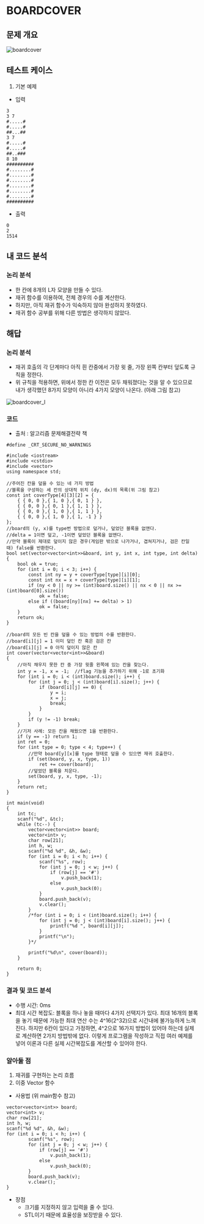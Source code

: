 # BOARDCOVER

## 문제 개요
![boardcover](https://user-images.githubusercontent.com/34755287/40338242-064682a8-5daf-11e8-930f-f0aa0f2a5943.JPG)

## 테스트 케이스
1) 기본 예제
- 입력
~~~
3 
3 7 
#.....# 
#.....# 
##...## 
3 7 
#.....# 
#.....# 
##..### 
8 10 
########## 
#........# 
#........# 
#........# 
#........# 
#........# 
#........# 
########## 
~~~
- 출력
~~~
0
2
1514
~~~

## 내 코드 분석
### 논리 분석
- 한 칸에 8개의 L자 모양을 만들 수 있다.
- 재귀 함수를 이용하여, 전체 경우의 수를 계산한다.
- 하지만, 아직 재귀 함수가 익숙하지 않아 완성하지 못하였다.
- 재귀 함수 공부를 위해 다른 방법은 생각하지 않았다.

## 해답
### 논리 분석
- 재귀 호출의 각 단계마다 아직 흰 칸중에서 가장 윗 줄, 가장 왼쪽 칸부터 덮도록 규칙을 정한다.
- 위 규칙을 적용하면, 위에서 정한 칸 이전은 모두 채워졌다는 것을 알 수 있으므로 내가 생각했던 8가지 모양이 아니라 4가지 모양이 나온다. (아래 그림 참고)

![boardcover_l](https://user-images.githubusercontent.com/34755287/40338256-100041bc-5daf-11e8-98fb-4ecea329cc0a.png)

### 코드
- 출처 : 알고리즘 문제해결전략 책
~~~
#define _CRT_SECURE_NO_WARNINGS

#include <iostream>
#include <cstdio>
#include <vector>
using namespace std;

//주어진 칸을 덮을 수 있는 네 가지 방법
//블록을 구성하는 세 칸의 상대적 위치 (dy, dx)의 목록(위 그림 참고)
const int coverType[4][3][2] = {
	{ { 0, 0 },{ 1, 0 },{ 0, 1 } },
	{ { 0, 0 },{ 0, 1 },{ 1, 1 } },
	{ { 0, 0 },{ 1, 0 },{ 1, 1 } },
	{ { 0, 0 },{ 1, 0 },{ 1, -1 } }
};
//board의 (y, x)를 type번 방법으로 덮거나, 덮었던 블록을 없앤다.
//delta = 1이면 덮고, -1이면 덮었던 블록을 없앤다.
//만약 블록이 제대로 덮이지 않은 경우(게임판 밖으로 나가거나, 겹쳐지거나, 검은 칸일 때) false를 반환한다.
bool set(vector<vector<int>>&board, int y, int x, int type, int delta)
{
	bool ok = true;
	for (int i = 0; i < 3; i++) {
		const int ny = y + coverType[type][i][0];
		const int nx = x + coverType[type][i][1];
		if (ny < 0 || ny >= (int)board.size() || nx < 0 || nx >= (int)board[0].size())
			ok = false;
		else if ((board[ny][nx] += delta) > 1)
			ok = false;
	}
	return ok;
}

//board의 모든 빈 칸을 덮을 수 있는 방법의 수를 반환한다.
//board[i][j] = 1 이미 덮인 칸 혹은 검은 칸
//board[i][j] = 0 아직 덮이지 않은 칸
int cover(vector<vector<int>>&board)
{
	//아직 채우지 못한 칸 중 가장 윗줄 왼쪽에 있는 칸을 찾는다.
	int y = -1, x = -1;  //flag 기능을 추가하기 위해 -1로 초기화
	for (int i = 0; i < (int)board.size(); i++) {
		for (int j = 0; j < (int)board[i].size(); j++) {
			if (board[i][j] == 0) {
				y = i;
				x = j;
				break;
			}
		}
		if (y != -1) break;
	}
	//기저 사례: 모든 칸을 채웠으면 1을 반환한다.
	if (y == -1) return 1;
	int ret = 0;
	for (int type = 0; type < 4; type++) {
		//만약 board[y][x]를 type 형태로 덮을 수 있으면 재귀 호출한다.
		if (set(board, y, x, type, 1))
			ret += cover(board);
		//덮었던 블록을 치운다.
		set(board, y, x, type, -1);
	}
	return ret;
}

int main(void)
{
	int tc;
	scanf("%d", &tc);
	while (tc--) {
		vector<vector<int>> board;
		vector<int> v;
		char row[21];
		int h, w;
		scanf("%d %d", &h, &w);
		for (int i = 0; i < h; i++) {
			scanf("%s", row);
			for (int j = 0; j < w; j++) {
				if (row[j] == '#')
					v.push_back(1);
				else
					v.push_back(0);
			}
			board.push_back(v);
			v.clear();
		}
		/*for (int i = 0; i < (int)board.size(); i++) {
			for (int j = 0; j < (int)board[i].size(); j++) {
				printf("%d ", board[i][j]);
			}
			printf("\n");
		}*/

		printf("%d\n", cover(board));
	}

	return 0;
}
~~~
### 결과 및 코드 분석
- 수행 시간: 0ms
- 최대 시간 복잡도: 블록을 하나 놓을 때마다 4가지 선택지가 있다. 최대 16개의 블록을 놓기 때문에 가능한 최대 연산 수는 4^16(2^32)으로 
시간내에 불가능하게 느껴진다. 하지만 6칸이 있다고 가정하면, 4^2으로 16가지 방법이 있어야 하는데 실제로 계산하면 2가지 방법밖에 없다.
이렇게 프로그램을 작성하고 직접 여러 예제를 넣어 이론과 다른 실제 시간복잡도를 계산할 수 있어야 한다.

### 알아둘 점
1) 재귀를 구현하는 논리 흐름
2) 이중 Vector 함수
- 사용법 (위 main함수 참고)
~~~
vector<vector<int>> board;
vector<int> v;
char row[21];
int h, w;
scanf("%d %d", &h, &w);
for (int i = 0; i < h; i++) {
		scanf("%s", row);
		for (int j = 0; j < w; j++) {
			if (row[j] == '#')
				v.push_back(1);
			else
				v.push_back(0);
		}
		board.push_back(v);
		v.clear();
}
~~~
- 장점
  - 크기를 지정하지 않고 입력을 줄 수 있다. 
  - STL이기 때문에 효율성을 보장받을 수 있다.

